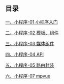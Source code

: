 ## 目录[一、小程序-01 小程序入门](小程序-01%20小程序入门.md)[二、小程序-02 模板、组件](小程序-02%20模板、组件.md)[三、小程序-03  媒体组件](小程序-03%20%20媒体组件.md)[四、小程序-04  API](小程序-04%20%20API.md)[五、小程序-05 路由封装](小程序-05%20路由封装.md)[六、小程序-07 mpvue](小程序-07%20mpvue.md)